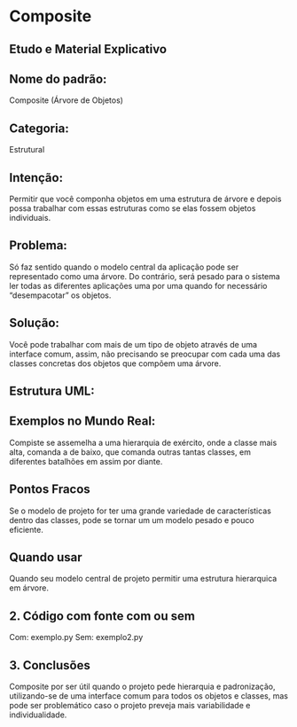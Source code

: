 # Composite

## Etudo e Material Explicativo 

## Nome do padrão: 
Composite (Árvore de Objetos)

## Categoria: 
Estrutural

## Intenção: 
Permitir que você componha objetos em uma estrutura de árvore e depois possa trabalhar com essas estruturas como se elas fossem objetos individuais. 

## Problema: 
Só faz sentido quando o modelo central da aplicação pode ser representado como uma árvore. Do contrário, será pesado para o sistema ler todas as diferentes aplicações uma por uma quando for necessário “desempacotar” os objetos. 

## Solução:
 Você pode trabalhar com mais de um tipo de objeto através de uma interface comum, assim, não precisando se preocupar com cada uma das classes concretas dos objetos que compõem uma árvore. 

## Estrutura UML:


## Exemplos no Mundo Real:

Compiste se assemelha a uma hierarquia de exército, onde a classe mais alta, comanda a de baixo, que comanda outras tantas classes, em diferentes batalhões em assim por diante. 

## Pontos Fracos
Se o modelo de projeto for ter uma grande variedade de características dentro das classes, pode se tornar um um modelo pesado e pouco eficiente. 

## Quando usar
Quando seu modelo central de projeto permitir uma estrutura hierarquica em árvore. 

## 2. Código com fonte com ou sem 
Com:
exemplo.py
Sem:
exemplo2.py

## 3. Conclusões 
Composite por ser útil quando o projeto pede hierarquia e padronização, utilizando-se de uma interface comum para todos os objetos e classes, mas pode ser problemático caso o projeto preveja mais variabilidade e individualidade. 
